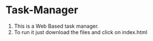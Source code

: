 # Task-Manager
1. This is a Web Based task manager.
1. To run it just download the files and click on index.html

